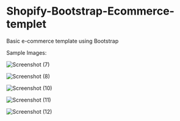 # Shopify-Bootstrap-Ecommerce-templet
Basic e-commerce template using Bootstrap

Sample Images:

![Screenshot (7)](https://user-images.githubusercontent.com/76419704/113961010-03dd5600-9843-11eb-990a-ff353f63341c.png)


![Screenshot (8)](https://user-images.githubusercontent.com/76419704/113961022-0770dd00-9843-11eb-89c7-78acafa10069.png)


![Screenshot (10)](https://user-images.githubusercontent.com/76419704/113961030-0b046400-9843-11eb-854b-8c69e1c31d6a.png)


![Screenshot (11)](https://user-images.githubusercontent.com/76419704/113961034-0c359100-9843-11eb-9ef4-edb8680c0726.png)


![Screenshot (12)](https://user-images.githubusercontent.com/76419704/113961043-10fa4500-9843-11eb-9c84-fc708a7596f2.png)
